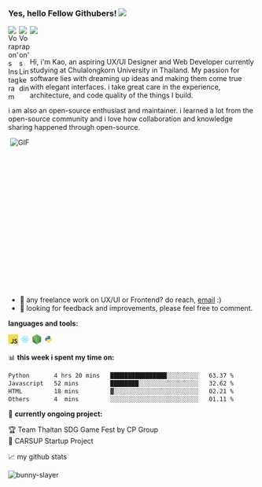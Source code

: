 ### Yes, hello Fellow Githubers! <img src="https://media.giphy.com/media/hvRJCLFzcasrR4ia7z/giphy.gif" width="25px">
<a href="https://www.instagram.com/voridabunny/">
  <img align="left" alt="Vorapon's Instagram" width="22px" src="https://raw.githubusercontent.com/hussainweb/hussainweb/main/icons/instagram.png" />
</a>
<a href="https://www.linkedin.com/in/voraponk/">
  <img align="left" alt="Vorapon's Linkedin" width="22px" src="https://raw.githubusercontent.com/peterthehan/peterthehan/master/assets/linkedin.svg" />
</a>

![](https://visitor-badge.glitch.me/badge?page_id=bunny-slayer.bunny-slayer)

<br />

Hi, i'm Kao, an aspiring UX/UI Designer and Web Developer currently studying at Chulalongkorn University in Thailand. My passion for software lies with dreaming up ideas and making them come true with elegant interfaces. i take great care in the experience, architecture, and code quality of the things I build.

i am also an open-source enthusiast and maintainer. i learned a lot from the open-source community and i love how collaboration and knowledge sharing happened through open-source.


  <img align="right" alt="GIF" src="https://github.com/abhisheknaiidu/abhisheknaiidu/blob/master/code.gif?raw=true" width="500" height="320" />
  
- 💼 any freelance work on UX/UI or Frontend? do reach, [email](hakao97@gmail.com) :)
- 💬 looking for feedback and improvements, please feel free to comment.

**languages and tools:**  

<code><img height="20" src="https://raw.githubusercontent.com/github/explore/80688e429a7d4ef2fca1e82350fe8e3517d3494d/topics/javascript/javascript.png"></code>
<code><img height="20" src="https://raw.githubusercontent.com/github/explore/80688e429a7d4ef2fca1e82350fe8e3517d3494d/topics/react/react.png"></code>
<code><img height="20" src="https://raw.githubusercontent.com/github/explore/80688e429a7d4ef2fca1e82350fe8e3517d3494d/topics/nodejs/nodejs.png"></code>
<code><img height="20" src="https://raw.githubusercontent.com/github/explore/80688e429a7d4ef2fca1e82350fe8e3517d3494d/topics/python/python.png"></code>

📊 **this week i spent my time on:**
<!--START_SECTION:waka-->

```text
Python       4 hrs 20 mins   ████████████████░░░░░░░░░   63.37 %
Javascript   52 mins         ████████░░░░░░░░░░░░░░░░░   32.62 %
HTML         18 mins         ▓░░░░░░░░░░░░░░░░░░░░░░░░   02.21 %
Others       4  mins         ░░░░░░░░░░░░░░░░░░░░░░░░░   01.11 %
```

<!--END_SECTION:waka-->

🚧 **currently ongoing project:**
<!-- TODO-IST:START -->
🏆  Team Thaitan SDG Game Fest by CP Group    
🌸  CARSUP Startup Project
<!-- TODO-IST:END -->


📈 my github stats

<p align="left"> <img src="https://github-readme-stats.vercel.app/api?username=bunny-slayer&show_icons=true&theme=gotham" alt="bunny-slayer" />




